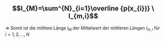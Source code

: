 ## $$l_{M}=\sum^{N}_{i=1}\overline {p(x_{i})} \ l_{m,i}$$

=> Somit ist die mittlere Länge $l_{M}$ der Mittelwert der mittleren Längen  $l_{m,i}$ für $i=1,2,\dots,N$

